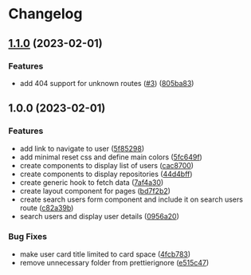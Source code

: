 # Changelog

## [1.1.0](https://github.com/samuelsilvadev/check-out-github-profiles/compare/v1.0.0...v1.1.0) (2023-02-01)


### Features

* add 404 support for unknown routes ([#3](https://github.com/samuelsilvadev/check-out-github-profiles/issues/3)) ([805ba83](https://github.com/samuelsilvadev/check-out-github-profiles/commit/805ba832985c2441235390038397753936d025c6))

## 1.0.0 (2023-02-01)


### Features

* add link to navigate to user ([5f85298](https://github.com/samuelsilvadev/check-out-github-profiles/commit/5f85298db41e03b031bc9b9a0fb6090741b13953))
* add minimal reset css and define main colors ([5fc649f](https://github.com/samuelsilvadev/check-out-github-profiles/commit/5fc649fb59a87d41f25cc1a056fd009a87074a1d))
* create components to display list of users ([cac8700](https://github.com/samuelsilvadev/check-out-github-profiles/commit/cac8700705b052f27ecd34be3175f848bb527183))
* create components to display repositories ([44d4bff](https://github.com/samuelsilvadev/check-out-github-profiles/commit/44d4bffe4e237f0f92f14c458967704c5f8596ba))
* create generic hook to fetch data ([7af4a30](https://github.com/samuelsilvadev/check-out-github-profiles/commit/7af4a3046431bf45a2b33f73a26ca4d2f5a2a606))
* create layout component for pages ([bd7f2b2](https://github.com/samuelsilvadev/check-out-github-profiles/commit/bd7f2b2d3851526bb7ba4ecd89a5367a001adb13))
* create search users form component and include it on search users route ([c82a39b](https://github.com/samuelsilvadev/check-out-github-profiles/commit/c82a39b04f18ad57b4c124c110cfbd962fbe4f3a))
* search users and display user details ([0956a20](https://github.com/samuelsilvadev/check-out-github-profiles/commit/0956a20279bfde2f578f9d217778fa9e7ea40b30))


### Bug Fixes

* make user card title limited to card space ([4fcb783](https://github.com/samuelsilvadev/check-out-github-profiles/commit/4fcb783d17eeaedd0e3cf8e16f102cf5d0a9869c))
* remove unnecessary folder from prettierignore ([e515c47](https://github.com/samuelsilvadev/check-out-github-profiles/commit/e515c4759602c4d274ded12fd37b0b9272c7710f))
